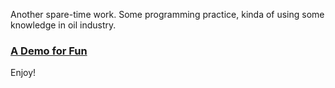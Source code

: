 <!--
title: Just for Fun
date: 2016-11-01 21:00:07
tags:
-->
Another spare-time work. Some programming practice, kinda of using some knowledge in oil industry. 

### [A Demo for Fun](https://zhigaoforfun.github.io)

Enjoy!
